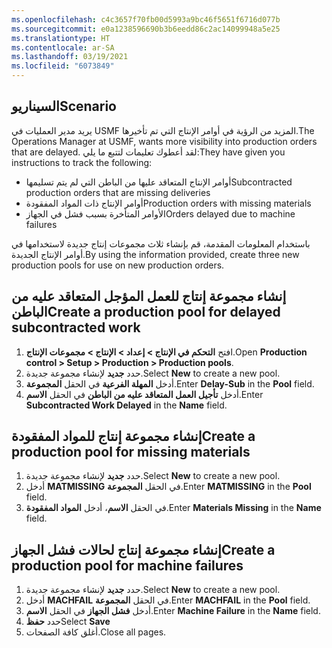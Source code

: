 ```yaml
---
ms.openlocfilehash: c4c3657f70fb00d5993a9bc46f5651f6716d077b
ms.sourcegitcommit: e0a1238596690b3b6eedd86c2ac14099948a5e25
ms.translationtype: HT
ms.contentlocale: ar-SA
ms.lasthandoff: 03/19/2021
ms.locfileid: "6073849"
---
```

## <a name="scenario"></a><span data-ttu-id="dabf0-101">السيناريو</span><span class="sxs-lookup"><span data-stu-id="dabf0-101">Scenario</span></span>
<span data-ttu-id="dabf0-102">يريد مدير العمليات في USMF المزيد من الرؤية في أوامر الإنتاج التي تم تأخيرها.</span><span class="sxs-lookup"><span data-stu-id="dabf0-102">The Operations Manager at USMF, wants more visibility into production orders that are delayed.</span></span> <span data-ttu-id="dabf0-103">لقد أعطوك تعليمات لتتبع ما يلي:</span><span class="sxs-lookup"><span data-stu-id="dabf0-103">They have given you instructions to track the following:</span></span>

- <span data-ttu-id="dabf0-104">أوامر الإنتاج المتعاقد عليها من الباطن التي لم يتم تسليمها</span><span class="sxs-lookup"><span data-stu-id="dabf0-104">Subcontracted production orders that are missing deliveries</span></span>
- <span data-ttu-id="dabf0-105">أوامر الإنتاج ذات المواد المفقودة</span><span class="sxs-lookup"><span data-stu-id="dabf0-105">Production orders with missing materials</span></span>
- <span data-ttu-id="dabf0-106">الأوامر المتأخرة بسبب فشل في الجهاز</span><span class="sxs-lookup"><span data-stu-id="dabf0-106">Orders delayed due to machine failures</span></span>

<span data-ttu-id="dabf0-107">باستخدام المعلومات المقدمة، قم بإنشاء ثلاث مجموعات إنتاج جديدة لاستخدامها في أوامر الإنتاج الجديدة.</span><span class="sxs-lookup"><span data-stu-id="dabf0-107">By using the information provided, create three new production pools for use on new production orders.</span></span>

## <a name="create-a-production-pool-for-delayed-subcontracted-work"></a><span data-ttu-id="dabf0-108">إنشاء مجموعة إنتاج للعمل المؤجل المتعاقد عليه من الباطن</span><span class="sxs-lookup"><span data-stu-id="dabf0-108">Create a production pool for delayed subcontracted work</span></span> 

1.  <span data-ttu-id="dabf0-109">افتح **التحكم في الإنتاج > إعداد > الإنتاج > مجموعات الإنتاج**.</span><span class="sxs-lookup"><span data-stu-id="dabf0-109">Open **Production control > Setup > Production > Production pools**.</span></span>
2.  <span data-ttu-id="dabf0-110">حدد **جديد** لإنشاء مجموعة جديدة.</span><span class="sxs-lookup"><span data-stu-id="dabf0-110">Select **New** to create a new pool.</span></span>
3.  <span data-ttu-id="dabf0-111">أدخل **المهلة الفرعية** في الحقل **المجموعة**.</span><span class="sxs-lookup"><span data-stu-id="dabf0-111">Enter **Delay-Sub** in the **Pool** field.</span></span>
4.  <span data-ttu-id="dabf0-112">أدخل **تأجيل العمل المتعاقد عليه من الباطن** في الحقل **الاسم**.</span><span class="sxs-lookup"><span data-stu-id="dabf0-112">Enter **Subcontracted Work Delayed** in the **Name** field.</span></span>


## <a name="create-a-production-pool-for-missing-materials"></a><span data-ttu-id="dabf0-113">إنشاء مجموعة إنتاج للمواد المفقودة</span><span class="sxs-lookup"><span data-stu-id="dabf0-113">Create a production pool for missing materials</span></span> 

1.  <span data-ttu-id="dabf0-114">حدد **جديد** لإنشاء مجموعة جديدة.</span><span class="sxs-lookup"><span data-stu-id="dabf0-114">Select **New** to create a new pool.</span></span>
2.  <span data-ttu-id="dabf0-115">أدخل **MATMISSING** في الحقل **المجموعة**.</span><span class="sxs-lookup"><span data-stu-id="dabf0-115">Enter **MATMISSING** in the **Pool** field.</span></span>
3.  <span data-ttu-id="dabf0-116">في الحقل **الاسم**، أدخل **المواد المفقودة**.</span><span class="sxs-lookup"><span data-stu-id="dabf0-116">Enter **Materials Missing** in the **Name** field.</span></span>

## <a name="create-a-production-pool-for-machine-failures"></a><span data-ttu-id="dabf0-117">إنشاء مجموعة إنتاج لحالات فشل الجهاز</span><span class="sxs-lookup"><span data-stu-id="dabf0-117">Create a production pool for machine failures</span></span> 

1.  <span data-ttu-id="dabf0-118">حدد **جديد** لإنشاء مجموعة جديدة.</span><span class="sxs-lookup"><span data-stu-id="dabf0-118">Select **New** to create a new pool.</span></span>
2.  <span data-ttu-id="dabf0-119">أدخل **MACHFAIL** في الحقل **المجموعة**.</span><span class="sxs-lookup"><span data-stu-id="dabf0-119">Enter **MACHFAIL** in the **Pool** field.</span></span>
3.  <span data-ttu-id="dabf0-120">أدخل **فشل الجهاز** في الحقل **الاسم**.</span><span class="sxs-lookup"><span data-stu-id="dabf0-120">Enter **Machine Failure** in the **Name** field.</span></span>
4.  <span data-ttu-id="dabf0-121">حدد **حفظ**</span><span class="sxs-lookup"><span data-stu-id="dabf0-121">Select **Save**</span></span>
4.  <span data-ttu-id="dabf0-122">أغلق كافة الصفحات.</span><span class="sxs-lookup"><span data-stu-id="dabf0-122">Close all pages.</span></span>


